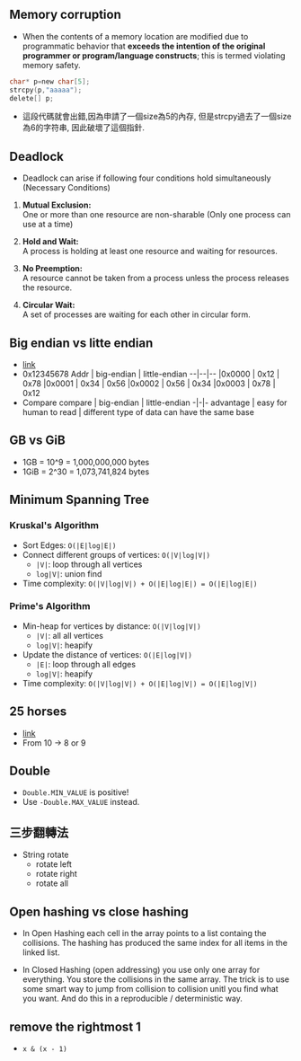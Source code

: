 ## Memory corruption
* When the contents of a memory location are modified due to programmatic behavior that **exceeds the intention of the original programmer or program/language constructs**; this is termed violating memory safety.

```c
char* p=new char[5];
strcpy(p,"aaaaa"); 
delete[] p;
```

* 這段代碼就會出錯,因為申請了一個size為5的內存,
但是strcpy過去了一個size為6的字符串,
因此破壞了這個指針.

## Deadlock
* Deadlock can arise if following four conditions hold simultaneously (Necessary Conditions) 
1. **Mutual Exclusion:**\
One or more than one resource are non-sharable (Only one process can use at a time)

2. **Hold and Wait:**\
 A process is holding at least one resource and waiting for resources.

3. **No Preemption:**\
A resource cannot be taken from a process unless the process releases the resource.

4. **Circular Wait:**\
A set of processes are waiting for each other in circular form.

## Big endian vs litte endian
* [link](https://notfalse.net/19/byte-order)
* 0x12345678
    Addr | big-endian | little-endian
    --|--|--
    |0x0000	| 0x12 | 0x78
    |0x0001	| 0x34 | 0x56
    |0x0002 | 0x56 | 0x34
    |0x0003 | 0x78 | 0x12
* Compare
    compare | big-endian | little-endian
    -|-|-
    advantage | easy for human to read | different type of data can have the same base

## GB vs GiB
* 1GB = 10^9 = 1,000,000,000 bytes
* 1GiB = 2^30 = 1,073,741,824 bytes

## Minimum Spanning Tree

### Kruskal's Algorithm
* Sort Edges: `O(|E|log|E|)`
* Connect different groups of vertices: `O(|V|log|V|)`
    * `|V|`: loop through all vertices
    * `log|V|`: union find
* Time complexity: `O(|V|log|V|) + O(|E|log|E|) = O(|E|log|E|)`

### Prime's Algorithm
* Min-heap for vertices by distance: `O(|V|log|V|)`
    * `|V|`: all all vertices
    * `log|V|`: heapify
* Update the distance of vertices: `O(|E|log|V|)`
    * `|E|`: loop through all edges
    * `log|V|`: heapify
* Time complexity: `O(|V|log|V|) + O(|E|log|V|) = O(|E|log|V|)`

## 25 horses
* [link](https://hxraid.iteye.com/blog/662643?fbclid=IwAR0KwZ4EH-0xjlTsRQ985rgOuhbcG5w0nRUVr9eZF2kLqkYR3KzdcPdFKtY)
* From 10 -> 8 or 9

## Double
* `Double.MIN_VALUE` is positive!
* Use `-Double.MAX_VALUE` instead.

## 三步翻轉法
* String rotate
    * rotate left
    * rotate right
    * rotate all

## Open hashing vs close hashing
* In Open Hashing each cell in the array points to a list containg the collisions. The hashing has produced the same index for all items in the linked list.

* In Closed Hashing (open addressing) you use only one array for everything. You store the collisions in the same array. The trick is to use some smart way to jump from collision to collision unitl you find what you want. And do this in a reproducible / deterministic way.

## remove the rightmost 1
* `x & (x - 1)`